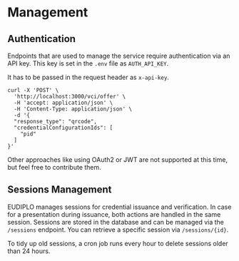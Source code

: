 # Management

## Authentication

Endpoints that are used to manage the service require authentication via an API
key. This key is set in the `.env` file as `AUTH_API_KEY`.

It has to be passed in the request header as `x-api-key`.

```http
curl -X 'POST' \
  'http://localhost:3000/vci/offer' \
  -H 'accept: application/json' \
  -H 'Content-Type: application/json' \
  -d '{
  "response_type": "qrcode",
  "credentialConfigurationIds": [
    "pid"
  ]
}'
```

Other approaches like using OAuth2 or JWT are not supported at this time, but
feel free to contribute them.

## Sessions Management

EUDIPLO manages sessions for credential issuance and verification. In case for a
presentation during issuance, both actions are handled in the same session.
Sessions are stored in the database and can be managed via the `/sessions`
endpoint. You can retrieve a specific session via `/sessions/{id}`.

To tidy up old sessions, a cron job runs every hour to delete sessions older
than 24 hours.
